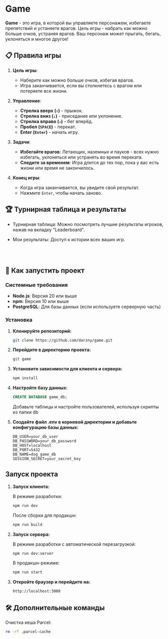 # Game

**Game** - это игра, в которой вы управляете персонажем, избегаете препятствий и устаняете врагов. Цель игры - набрать как можно больше очков, устраняя врагов. Ваш персонаж может прыгать, бегать, уклоняться и многое другое!

## 📋 Правила игры

1. **Цель игры**:

   - Наберите как можно больше очков, избегая врагов.
   - Игра заканчивается, если вы столкнетесь с врагом или потеряете все жизни.

2. **Управление**:

   - **Стрелка вверх (`↑`)** - прыжок.
   - **Стрелка вниз (`↓`)** - приседание или уклонение.
   - **Стрелка вправо (`→`)** - бег вперёд.
   - **Пробел (`SPACE`)** - перекат.
   - **Enter (`Enter`)** - начать игру.

3. **Задачи**:

   - **Избегайте врагов**: Летающих, наземных и пауков - всех нужно избегать, уклоняться или устранять во время переката.
   - **Следите за временем**: Игра длится до тех пор, пока у вас есть жизни или время не закончилось.

4. **Конец игры**:
   - Когда игра заканчивается, вы увидите свой результат.
   - Нажмите `Enter`, чтобы начать заново.

## 🏆 Турнирная таблица и результаты

- Турнирная таблица: Можно посмотреть лучшие результаты игроков, нажав на вкладку "Leaderboard".

- Мои результаты: Доступ к истории всех ваших игр.

<br />
<br />

## 🚀 Как запустить проект

### Системные требования

- **Node.js**: Версия 20 или выше
- **npm**: Версия 10 или выше
- **PostgreSQL**: Для базы данных (если используете серверную часть)

### Установка

1. **Клонируйте репозиторий:**

   ```bash
   git clone https://github.com/darzny/game.git
   ```

2. **Перейдите в директорию проекта:**

   ```bash
   git game
   ```

3. **Установите зависимости для клиента и сервера:**

   ```bash
   npm install
   ```

4. **Настройте базу данных:**

   ```sql
   CREATE DATABASE game_db;
   ```

   Добавьте таблицы и настройте пользователей, используя скрипты из папки db

5. **Создайте файл .env в корневой директории и добавьте конфигурацию базы данных:**

   ```env
   DB_USER=your_db_user
   DB_PASSWORD=your_db_password
   DB_HOST=localhost
   DB_PORT=5432
   DB_NAME=dog_game_db
   SESSION_SECRET=your_secret_key
   ```

## Запуск проекта

1. **Запуск клиента:**

   В режиме разработки:

   ```bash
   npm run dev
   ```

   После сборки для продакшн:

   ```bash
   npm run build
   ```

2. **Запуск сервера:**

   В режиме разработки с автоматической перезагрузкой:

   ```bash
   npm run dev:server
   ```

   В продакшн-режиме:

   ```bash
   npm run start
   ```

3. **Откройте браузер и перейдите на:**

   ```bash
   http://localhost:3000
   ```

## 🛠 Дополнительные команды

Очистка кеша Parcel:

```bash
rm -rf .parcel-cache
```
